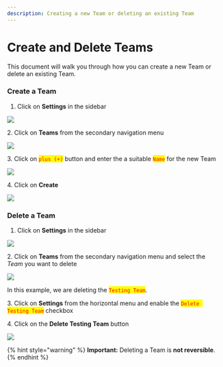 ```yaml
---
description: Creating a new Team or deleting an existing Team
---
```


# Create and Delete Teams

This document will walk you through how you can create a new Team or delete an existing Team.

### Create a Team <a href="#create-a-team" id="create-a-team"></a>

1. Click on **Settings** in the sidebar

![](<../.gitbook/assets/add\_and\_delete\_users\_1 (1) (1) (1) (8).png>)

2\. Click on **Teams** from the secondary navigation menu

![](<../.gitbook/assets/add\_and\_delete\_teams\_1 (1) (1).png>)

3\. Click on <mark style="color:red;">`plus (+)`</mark> button and enter the a suitable <mark style="color:red;">`Name`</mark> for the new Team

![](<../.gitbook/assets/add\_and\_delete\_teams\_2 (1).png>)

4\. Click on **Create**

![](<../.gitbook/assets/add\_and\_delete\_teams\_3 (1).png>)

### Delete a Team <a href="#delete-a-team" id="delete-a-team"></a>

1. Click on **Settings** in the sidebar

![](<../.gitbook/assets/add\_and\_delete\_users\_1 (1) (1) (1) (8).png>)

2\. Click on **Teams** from the secondary navigation menu and select the _Team_ you want to delete

![](<../.gitbook/assets/add\_and\_delete\_teams\_1 (1) (1).png>)

In this example, we are deleting the <mark style="color:red;">`Testing Team`</mark>.

3\. Click on **Settings** from the horizontal menu and enable the <mark style="color:red;">`Delete Testing Team`</mark> checkbox

4\. Click on the **Delete Testing Team** button

![](../.gitbook/assets/add\_and\_delete\_teams\_4.png)

{% hint style="warning" %}
**Important:** Deleting a Team is **not reversible**.
{% endhint %}
